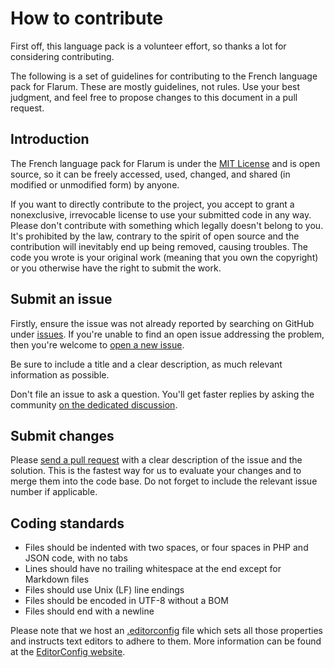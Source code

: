 # How to contribute

First off, this language pack is a volunteer effort, so thanks a lot for considering contributing.

The following is a set of guidelines for contributing to the French language pack for Flarum. These are mostly guidelines, not rules. Use your best judgment, and feel free to propose changes to this document in a pull request.

## Introduction

The French language pack for Flarum is under the [MIT License](https://github.com/milescellar/flarum-ext-french/blob/master/LICENSE) and is open source, so it can be freely accessed, used, changed, and shared (in modified or unmodified form) by anyone.

If you want to directly contribute to the project, you accept to grant a nonexclusive, irrevocable license to use your submitted code in any way. Please don't contribute with something which legally doesn't belong to you. It's prohibited by the law, contrary to the spirit of open source and the contribution will inevitably end up being removed, causing troubles. The code you wrote is your original work (meaning that you own the copyright) or you otherwise have the right to submit the work.

## Submit an issue

Firstly, ensure the issue was not already reported by searching on GitHub under [issues](https://github.com/milescellar/flarum-ext-french/issues). If you're unable to find an open issue addressing the problem, then you're welcome to [open a new issue](https://github.com/milescellar/flarum-ext-french/issues/new).

Be sure to include a title and a clear description, as much relevant information as possible.

Don't file an issue to ask a question. You'll get faster replies by asking the community [on the dedicated discussion](https://discuss.flarum.org/d/615-french-language-pack).

## Submit changes

Please [send a pull request](https://github.com/milescellar/flarum-ext-french/compare) with a clear description of the issue and the solution. This is the fastest way for us to evaluate your changes and to merge them into the code base. Do not forget to include the relevant issue number if applicable.

## Coding standards

- Files should be indented with two spaces, or four spaces in PHP and JSON code, with no tabs
- Lines should have no trailing whitespace at the end except for Markdown files
- Files should use Unix (LF) line endings
- Files should be encoded in UTF-8 without a BOM
- Files should end with a newline

Please note that we host an [.editorconfig](https://github.com/milescellar/flarum-ext-french/blob/master/.editorconfig) file which sets all those properties and instructs text editors to adhere to them. More information can be found at the [EditorConfig website](http://editorconfig.org/).
